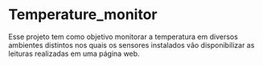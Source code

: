 # Temperature_monitor
Esse projeto tem como objetivo monitorar a temperatura em diversos ambientes distintos nos quais os sensores instalados vão disponibilizar as leituras realizadas em uma página web.
